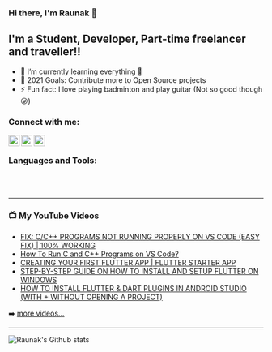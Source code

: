 ### Hi there, I'm Raunak 👋

## I'm a Student, Developer, Part-time freelancer and traveller!!

- 🌱 I’m currently learning everything 🤣
- 🥅 2021 Goals: Contribute more to Open Source projects
- ⚡ Fun fact: I love playing badminton and play guitar (Not so good though 😛)


### Connect with me:

[<img align="left" alt="Raunakk02 | YouTube" width="22px" src="https://cdn.jsdelivr.net/npm/simple-icons@v3/icons/youtube.svg" />][youtube]
[<img align="left" alt="Raunakk02 | LinkedIn" width="22px" src="https://cdn.jsdelivr.net/npm/simple-icons@v3/icons/linkedin.svg" />][linkedin]
[<img align="left" alt="Raunakk02 | Instagram" width="22px" src="https://cdn.jsdelivr.net/npm/simple-icons@v3/icons/instagram.svg" />][instagram]

<br />

### Languages and Tools:

<br />
<br />

---

### 📺 My YouTube Videos

<!-- YOUTUBE:START -->
- [FIX: C/C++ PROGRAMS NOT RUNNING PROPERLY ON VS CODE (EASY FIX) | 100% WORKING](https://www.youtube.com/watch?v=l8g8GvqMxHc)
- [How To Run C and C++ Programs on VS Code?](https://www.youtube.com/watch?v=PgjXZCdy0uc)
- [CREATING YOUR FIRST FLUTTER APP | FLUTTER STARTER APP](https://www.youtube.com/watch?v=SF-VETXmhpE)
- [STEP-BY-STEP GUIDE ON HOW TO INSTALL AND SETUP FLUTTER ON WINDOWS](https://www.youtube.com/watch?v=8JhLCFUDjkU)
- [HOW TO INSTALL FLUTTER & DART PLUGINS IN ANDROID STUDIO (WITH + WITHOUT OPENING A PROJECT)](https://www.youtube.com/watch?v=UIJVXIHHvKE)
<!-- YOUTUBE:END -->

➡️ [more videos...](https://www.youtube.com/channel/UCxfiXRkX31TNqaIpNtAIsUg)

---

<img alt="Raunak's Github stats" src="https://github-readme-stats.vercel.app/api?username=Raunakk02&&show_icons=true"/>

[youtube]: https://www.youtube.com/channel/UCxfiXRkX31TNqaIpNtAIsUg
[instagram]: https://www.instagram.com/raunak_k02/
[linkedin]: https://www.linkedin.com/in/raunak-kumar-8a4397194/
